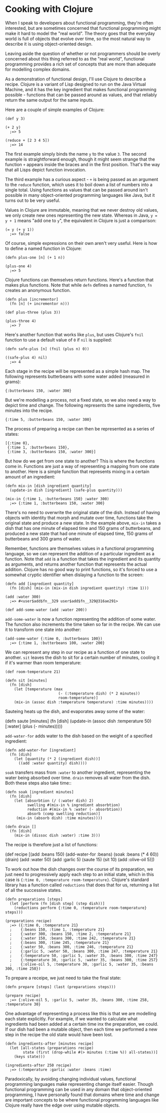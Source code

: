 Cooking with Clojure
====================

When I speak to developers about functional programming, they're often interested, but are
sometimes concerned that functional programming might make it hard to model the "real world".
The theory goes that the everyday world is full of objects that evolve over time, so the most
natural way to describe it is using object-oriented design. 

Leaving aside the question of whether or not programmers should be overly concerned about
this thing referred to as the "real world", functional programming provides a rich set of
concepts that are more than adequate for modelling complex domains. 

As a demonstration of functional design, I'll use Clojure to describe a recipe. Clojure is a
variant of Lisp designed to run on the Java Virtual Machine, and it has the key ingredient
that makes functional programming possible - functions that can be passed around as values, and
that reliably return the same output for the same inputs.

Here are a couple of simple examples of Clojure:

    (def y 3)

    (+ 2 y)
      ;=> 5

    (reduce + [2 3 4 5])
      ;=> 14 

The first example simply binds the name `y` to the value `3`. The second example is
straightforward enough, though it might seem strange that the function `+` appears inside the
braces and in the first position. That's the way that all Lisps depict function invocation.

The third example has a curious aspect - `+` is being passed as an argument to the
`reduce` function, which uses it to boil down a list of numbers into a single total. Using
functions as values that can be passed around isn't possible in many object-oriented
programming languages like Java, but it turns out to be very useful. 

Values in Clojure are immutable, meaning that we never destroy old values, we only create new
ones representing the new state. Whereas in Java, `y = y + 1` means "add one to `y`", the
equivalent in Clojure is just a comparison:

    (= y (+ y 1))
      ;=> false

Of course, simple expressions on their own aren't very useful. Here is how to define a named
function in Clojure:

    (defn plus-one [n] (+ 1 n))

    (plus-one 4)
      ;=> 5

Clojure functions can themselves return functions. Here's a function that makes plus functions.
Note that while `defn` defines a named function, `fn` creates an anonymous function.

    (defn plus [incrementor]
      (fn [n] (+ incrementor n)))

    (def plus-three (plus 3))

    (plus-three 4)
      ;=> 7

Here's another function that works like `plus`, but uses Clojure's `fnil` function to use 
a default value of `0` if `nil` is supplied:

    (defn safe-plus [n] (fnil (plus n) 0))

    ((safe-plus 4) nil)
      ;=> 4

Each stage in the recipe will be represented as a simple hash map. The following represents
butterbeans with some water added (measured in grams):

    {:butterbeans 150, :water 300}

But we're modelling a process, not a fixed state, so we also need a way to depict time and
change. The following represents the same ingredients, five minutes into the recipe.

    {:time 5, :butterbeans 150, :water 300}

The process of preparing a recipe can then be represented as a series of states:

    [{:time 0},
     {:time 1, :butterbeans 150},
     {:time 3, :butterbeans 150, :water 300}]

But how do we get from one state to another? This is where the functions come in. Functions are
just a way of representing a mapping from one state to another. Here is a simple function
that represents mixing in a certain amount of an ingredient:

    (defn mix-in [dish ingredient quantity]
      (update-in dish [ingredient] (safe-plus quantity)))

    (mix-in {:time 1, :butterbeans 150} :water 300)
      ;=> {:time 1, :butterbeans 150, :water 300} 

There's no need to overwrite the original state of the dish. Instead of having objects with
identity that morph and mutate over time, functions take the original state and produce a new
state. In the example above, `mix-in` takes a dish that has one minute of elapsed time and 150
grams of butterbeans, and produced a new state that had one minute of elapsed time, 150
grams of butterbeans and 300 grams of water. 

Remember, functions are themselves values in a functional programming language, so we can
represent the addition of a particular ingredient as a function. Note that `add` is a function
that takes the ingredient and its quantity as arguments, and returns another function that
represents the actual addition. Clojure has no good way to print functions, so it's forced to
use a somewhat cryptic identifier when dislaying a function to the screen:

    (defn add [ingredient quantity]
      (fn [dish] (mix-in (mix-in dish ingredient quantity) :time 1)))

    (add :water 300)
      ;=> #<user$add$fn__329 user$add$fn__329@316ae291>

    (def add-some-water (add :water 200)) 

`add-some-water` is now a function representing the addition of some water. The function also
increments the time taken so far in the recipe. We can use it to transform one state into
another:

    (add-some-water {:time 0, :butterbeans 100})
      ;=> {:time 1, :butterbeans 100, :water 200}

We can represent any step in our recipe as a function of one state to another. `sit` leaves
the dish to sit for a certain number of minutes, cooling it if it's warmer than room temperature:

    (def room-temperature 21)

    (defn sit [minutes]
      (fn [dish]
        (let [temperature (max
                            (- (:temperature dish) (* 2 minutes))
                            room-temperature)]
        (mix-in (assoc dish :temperature temperature) :time minutes)))) 

Sauteing heats up the dish, and evaporates away some of the water:

 (defn saute [minutes]
      (fn [dish]
        (update-in
          (assoc dish :temperature 50)
          [:water]
          (plus (- minutes)))))   

`add-water-for` adds water to the dish based on the weight of a specified ingredient:

    (defn add-water-for [ingredient]
      (fn [dish]
        (let [quantity (* 2 (ingredient dish))]
          ((add :water quantity) dish))))

`soak` transfers mass from `:water` to another ingredient, representing the water being absorbed over time. `drain` removes all water from the dish. Both these steps also take time::

    (defn soak [ingredient minutes]
      (fn [dish]
        (let [absorbtion (/ (:water dish) 2)
              swelling #(mix-in % ingredient absorbtion)
              reduction #(mix-in % :water (- absorbtion))
              absorb (comp swelling reduction)]
         (mix-in (absorb dish) :time minutes))))

    (defn drain []
      (fn [dish]
        (mix-in (dissoc dish :water) :time 3)))

The recipe is therefore just a list of functions:

(def recipe
      [(add :beans 150)
       (add-water-for :beans)
       (soak :beans (* 4 60))
       (drain)
       (add :water 50)
       (add :garlic 5)
       (saute 15)
       (sit 10)
       (add :olive-oil 5)])

To work out how the dish changes over the course of its preparation, we just need to
progressively apply each step to an initial state, which in this case is `{:time 0, :temperature room-temperature}`.
Clojure's standard library has a function called `reductions` that does that for us, returning 
a list of all the successive states.

    (defn preparations [steps]
      (let [perform (fn [dish step] (step dish))]
        (reductions perform {:time 0, :temperature room-temperature} steps)))

    (preparations recipe)
      ;=> ({:time 0, :temperature 21}
      ;    {:beans 150, :time 1, :temperature 21}
      ;    {:water 300, :beans 150, :time 2, :temperature 21}
      ;    {:water 150, :beans 300, :time 242, :temperature 21}
      ;    {:beans 300, :time 245, :temperature 21}
      ;    {:water 50, :beans 300, :time 246, :temperature 21}
      ;    {:garlic 5, :water 50, :beans 300, :time 247, :temperature 21}
      ;    {:temperature 50, :garlic 5, :water 35, :beans 300, :time 247}
      ;    {:temperature 30, :garlic 5, :water 35, :beans 300, :time 257}
      ;    {:olive-oil 5, :temperature 30, :garlic 5, :water 35, :beans 300, :time 258})

To prepare a receipe, we just need to take the final state:

    (defn prepare [steps] (last (preparations steps)))

    (prepare recipe)
      ;=> {:olive-oil 5, :garlic 5, :water 35, :beans 300, :time 258, :temperature 30}

One advantage of representing a process like this is that we are modelling each state
explicitly. For example, if we wanted to calculate what ingredients had been added at a certain time inx 
the preparation, we could. If our dish had been a mutable object, then each time
we performed a new step in the recipe the old state would have been lost.

    (defn ingredients-after [minutes recipe]
      (let [all-states (preparations recipe)
            state (first (drop-while #(> minutes (:time %)) all-states))]
        (keys state)))

    (ingredients-after 250 recipe)
      ;=> (:temperature :garlic :water :beans :time)

Paradoxically, by avoiding changing individual values, functional programming languages make
representing change itself easier. Though functional programming can be used in any domain
that object-oriented programming, I have personally found that domains where time and change
are important concepts to be where functional programming languages like Clojure really have
the edge over using mutable objects.

